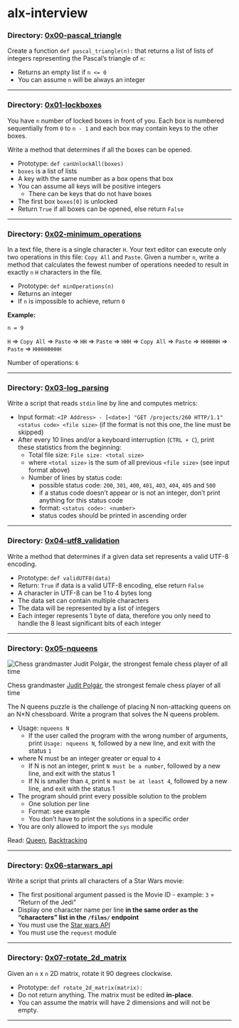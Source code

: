 # alx-interview

### Directory: [0x00-pascal_triangle](https://github.com/masonk16/alx-interview/tree/main/0x00-pascal_triangle)

Create a function `def pascal_triangle(n):` that returns a list of lists of integers representing the Pascal’s triangle of `n`:

* Returns an empty list if `n <= 0`
* You can assume `n` will be always an integer

<hr>

### Directory: [0x01-lockboxes](https://github.com/masonk16/alx-interview/tree/main/0x01-lockboxes)

You have `n` number of locked boxes in front of you. Each box is numbered sequentially from `0` to `n - 1` and each box may contain keys to the other boxes.

Write a method that determines if all the boxes can be opened.

* Prototype: `def canUnlockAll(boxes)`
* `boxes` is a list of lists
* A key with the same number as a box opens that box
* You can assume all keys will be positive integers
  * There can be keys that do not have boxes
* The first box `boxes[0]` is unlocked
* Return `True` if all boxes can be opened, else return `False`

<hr>

### Directory: [0x02-minimum_operations](https://github.com/masonk16/alx-interview/tree/main/0x02-minimum_operations)

In a text file, there is a single character `H`. Your text editor can execute only two operations in this file: `Copy All` and `Paste`. Given a number `n`, write a method that calculates the fewest number of operations needed to result in exactly `n` `H` characters in the file.

* Prototype: `def minOperations(n)`
* Returns an integer
* If `n` is impossible to achieve, return `0`

**Example:**

`n = 9`

`H` => `Copy All` => `Paste` => `HH` => `Paste` => `HHH` => `Copy All` => `Paste` => `HHHHHH` => `Paste` => `HHHHHHHHH`

Number of operations: `6`

<hr>

### Directory: [0x03-log_parsing](https://github.com/masonk16/alx-interview/tree/main/0x03-log_parsing)

Write a script that reads `stdin` line by line and computes metrics:

* Input format: `<IP Address> - [<date>] "GET /projects/260 HTTP/1.1" <status code> <file size>` (if the format is not this one, the line must be skipped)
* After every 10 lines and/or a keyboard interruption (`CTRL + C`), print these statistics from the beginning:
  * Total file size: `File size: <total size>`
  * where `<total size>` is the sum of all previous `<file size>` (see input format above)
  * Number of lines by status code:
    * possible status code: `200`, `301`, `400`, `401`, `403`, `404`, `405` and `500`
    * if a status code doesn’t appear or is not an integer, don’t print anything for this status code
    * format: `<status code>: <number>`
    * status codes should be printed in ascending order

<hr>

### Directory: [0x04-utf8_validation](https://github.com/masonk16/alx-interview/tree/main/0x04-utf8_validation)

Write a method that determines if a given data set represents a valid UTF-8 encoding.

* Prototype: `def validUTF8(data)`
* Return: `True` if data is a valid UTF-8 encoding, else return `False`
* A character in UTF-8 can be 1 to 4 bytes long
* The data set can contain multiple characters
* The data will be represented by a list of integers
* Each integer represents 1 byte of data, therefore you only need to handle the 8 least significant bits of each integer

<hr>

### Directory: [0x05-nqueens](https://github.com/masonk16/alx-interview/tree/main/0x05-nqueens)

![Chess grandmaster Judit Polgár, the strongest female chess player of all time](http://www.crestbook.com/files/Judit-photo1_602x433.jpg "Chess grandmaster Judit Polgár, the strongest female chess player of all time")

Chess grandmaster [Judit Polgár](https://en.wikipedia.org/wiki/Judit_Polg%C3%A1r), the strongest female chess player of all time

The N queens puzzle is the challenge of placing N non-attacking queens on an N×N chessboard. Write a program that solves the N queens problem.

* Usage: `nqueens N`
  * If the user called the program with the wrong number of arguments, print `Usage: nqueens N`, followed by a new line, and exit with the status `1`
* where N must be an integer greater or equal to `4`
  * If N is not an integer, print `N must be a number`, followed by a new line, and exit with the status 1
  * If N is smaller than `4`, print `N must be at least 4`, followed by a new line, and exit with the status 1
* The program should print every possible solution to the problem
  * One solution per line
  * Format: see example
  * You don’t have to print the solutions in a specific order
* You are only allowed to import the `sys` module

Read: [Queen](https://intranet.alxswe.com/rltoken/ghWqI1wvx6g-Ul7nrufMKA), [Backtracking](https://intranet.alxswe.com/rltoken/-hgZbgRFkwmxaKnLnCIuEQ)

<hr>

### Directory: [0x06-starwars_api](https://github.com/masonk16/alx-interview/tree/main/0x06-starwars_api)

Write a script that prints all characters of a Star Wars movie:

* The first positional argument passed is the Movie ID - example: `3` = “Return of the Jedi”
* Display one character name per line **in the same order as the “characters” list in the `/films/` endpoint**
* You must use the [Star wars API](https://swapi-api.alx-tools.com/)
* You must use the `request` module

<hr>

### Directory: [0x07-rotate_2d_matrix](https://github.com/masonk16/alx-interview/tree/main/0x07-rotate_2d_matrix)

Given an `n` x `n` 2D matrix, rotate it 90 degrees clockwise.

* Prototype: `def rotate_2d_matrix(matrix):`
* Do not return anything. The matrix must be edited **in-place**.
* You can assume the matrix will have 2 dimensions and will not be empty.

<hr>
